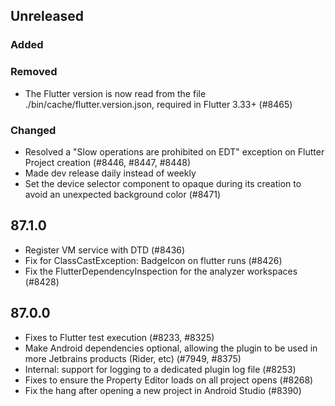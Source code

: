 ## Unreleased

### Added

### Removed

- The Flutter version is now read from the file ./bin/cache/flutter.version.json, required in Flutter 3.33+ (#8465)

### Changed

- Resolved a "Slow operations are prohibited on EDT" exception on Flutter Project creation (#8446, #8447, #8448)
- Made dev release daily instead of weekly
- Set the device selector component to opaque during its creation to avoid an unexpected background color (#8471)

## 87.1.0

- Register VM service with DTD (#8436)
- Fix for ClassCastException: BadgeIcon on flutter runs (#8426)
- Fix the FlutterDependencyInspection for the analyzer workspaces (#8428)

## 87.0.0

- Fixes to Flutter test execution (#8233, #8325)
- Make Android dependencies optional, allowing the plugin to be used in more Jetbrains products (Rider, etc) (#7949, #8375)
- Internal: support for logging to a dedicated plugin log file (#8253)
- Fixes to ensure the Property Editor loads on all project opens (#8268)
- Fix the hang after opening a new project in Android Studio (#8390)
